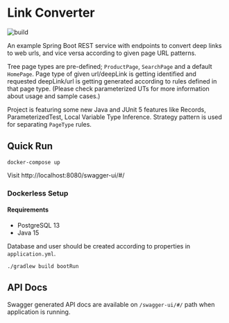 # Link Converter

![build](https://github.com/sonereker/link-converter/actions/workflows/gradle.yml/badge.svg)

An example Spring Boot REST service with endpoints to convert deep links to web urls, and vice versa according to given
page URL patterns.

Tree page types are pre-defined; `ProductPage`, `SearchPage` and a default `HomePage`. Page type of given url/deepLink is getting identified and requested deepLink/url is getting generated according to rules defined in that page type. (Please check parameterized UTs for more information about usage and sample cases.)

Project is featuring some new Java and JUnit 5 features like Records, ParameterizedTest, Local Variable Type Inference. Strategy pattern is used for separating `PageType` rules.

## Quick Run

```
docker-compose up
```

Visit http://localhost:8080/swagger-ui/#/

### Dockerless Setup

#### Requirements

* PostgreSQL 13
* Java 15

Database and user should be created according to properties in `application.yml`.

```
./gradlew build bootRun
```

## API Docs

Swagger generated API docs are available on `/swagger-ui/#/` path when application is running.
